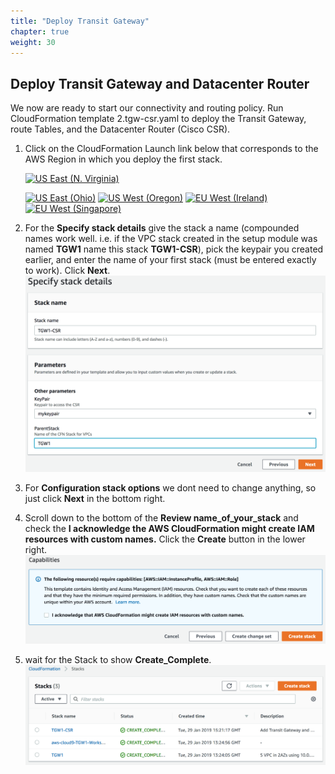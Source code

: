 ```yaml
---
title: "Deploy Transit Gateway"
chapter: true
weight: 30
---
```


## Deploy Transit Gateway and Datacenter Router

We now are ready to start our connectivity and routing policy.
Run CloudFormation template 2.tgw-csr.yaml to deploy the Transit Gateway, route Tables, and the Datacenter Router (Cisco CSR).

1. Click on the CloudFormation Launch link below that corresponds to the AWS Region in which you deploy the first stack.

   [![US East (N. Virginia)](https://samdengler.github.io/cloudformation-launch-stack-button-svg/images/us-east-1.svg)](https://console.aws.amazon.com/cloudformation/home?region=us-east-1#/stacks/create/review?stackName=tgw1-csr&templateURL=https://s3.amazonaws.com/net-workshop-us-east-1/2.tgw-csr.yaml&param_ParentStack=tgw1)

   [![US East (Ohio)](https://samdengler.github.io/cloudformation-launch-stack-button-svg/images/us-east-2.svg)](https://console.aws.amazon.com/cloudformation/home?region=us-east-2#/stacks/create/review?stackName=tgw1-csr&templateURL=https://s3.amazonaws.com/net-workshop-us-east-2/2.tgw-csr.yaml&param_ParentStack=tgw1)
   [![US West (Oregon)](https://samdengler.github.io/cloudformation-launch-stack-button-svg/images/us-west-2.svg)](https://console.aws.amazon.com/cloudformation/home?region=us-west-2#/stacks/create/review?stackName=tgw1-cst&templateURL=https://s3.amazonaws.com/net-workshop-us-east-1/2.tgw-csr.yaml&param_ParentStack=tgw1)
   [![EU West (Ireland)](https://samdengler.github.io/cloudformation-launch-stack-button-svg/images/eu-west-1.svg)](https://console.aws.amazon.com/cloudformation/home?region=eu-west-1#/stacks/create/review?stackName=tgw1-csr&templateURL=https://s3.amazonaws.com/net-workshop-us-east-1/2.tgw-csr.yaml&param_ParentStack=tgw1)
   [![EU West (Singapore)](https://samdengler.github.io/cloudformation-launch-stack-button-svg/images/ap-southeast-1.svg)](https://console.aws.amazon.com/cloudformation/home?region=ap-southeast-1#/stacks/create/review?stackName=tgw1-csr&templateURL=https://s3.amazonaws.com/net-workshop-us-east-2/2.tgw-csr.yaml&param_ParentStack=tgw1)

1. For the **Specify stack details** give the stack a name (compounded names work well. i.e. if the VPC stack created in the setup module was named **TGW1** name this stack **TGW1-CSR**), pick the keypair you created earlier, and enter the name of your first stack (must be entered exactly to work). Click **Next**.
   ![Stack Parameters](/images/createStack-CSRparameters.png)

1. For **Configuration stack options** we dont need to change anything, so just click **Next** in the bottom right.

1. Scroll down to the bottom of the **Review name_of_your_stack** and check the **I acknowledge the AWS CloudFormation might create IAM resources with custom names.** Click the **Create** button in the lower right.
   ![Create Stack](/images/createStack-VPCiam.png)

1. wait for the Stack to show **Create_Complete**.
   ![Stack Complete](/images/createStack-CSRcomplete.png)
